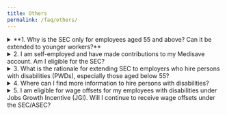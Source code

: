 ```yaml
---
title: Others
permalink: /faq/others/
---
```

<details>
  <summary>**1. Why is the SEC only for employees aged 55 and above? Can it be extended to younger workers?**</summary>
  
  In general, employment rates of older workers have increased over the years. The current and extended SEC is tiered by employees' age to provide stronger support for employers hiring Singaporeans in the older age bands, where employment rates are lower.
</details>
<details>
  <summary>2. I am self-employed and have made contributions to my Medisave account. Am I eligible for the SEC?</summary>
  
  ## I am self-employed and have made contributions to my Medisave account. Am I eligible for the SEC?
  No. The SEC is only paid to employers who have made qualifying CPF contributions for their eligible employees. Hence, self-employed persons are not eligible for the SEC. However, if you employ eligible Singaporean employees, you may receive the SEC based on the mandatory CPF contributions that you have made for them.
</details>
<details>
  <summary>3. What is the rationale for extending SEC to employers who hire persons with disabilities (PWDs), especially those aged below 55?</summary>
  
  ## What is the rationale for extending SEC to employers who hire persons with disabilities (PWDs), especially those aged below 55?
  The SEC covers persons with disabilities (PWDs), including those aged below 55. This is intended to encourage employers to provide gainful employment for PWDs, so that more PWDs can enter the workforce and be active and independent.
</details>
<details>
  <summary>4. Where can I find more information to hire persons with disabilities?</summary>
  
  ## Where can I find more information to hire persons with disabilities?
  There are many schemes to assist you in hiring persons with disabilities such as the Open Door Programme (ODP). Please contact SG Enable at 1800-8585-885 or email [contactus@sgenable.sg](mailto:contactus@sgenable.sg). You can also visit [SG Enable website](https://www.sgenable.sg/Pages/Home.aspx) for more information.
</details>
<details>
  <summary>5. I am eligible for wage offsets for my employees with disabilities under Jobs Growth Incentive (JGI). Will I continue to receive wage offsets under the SEC/ASEC?</summary>
  
  ## I am eligible for wage offsets for my employees with disabilities under Jobs Growth Incentive (JGI). Will I continue to receive wage offsets under the SEC/ASEC?
  Yes, employers will receive the SEC, ASEC and JGI based on their eligibility for each scheme. You are not required to apply for either scheme.
</details>
